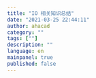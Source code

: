 ```yaml
---
title: "IO 相关知识总结"
date: "2021-03-25 22:44:11"
author: ahacad
category: ""
tags: [""]
description: ""
language: en
mainpanel: true
published: false
---
```

